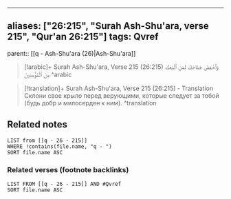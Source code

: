 
---
aliases: ["26:215", "Surah Ash-Shu'ara, verse 215", "Qur'an 26:215"]
tags: Qvref
---

parent:: [[q - Ash-Shu'ara (26)|Ash-Shu'ara]]

> [!arabic]+ Surah Ash-Shu'ara, Verse 215 (26:215)
> <span class="quran-arabic">وَٱخْفِضْ جَنَاحَكَ لِمَنِ ٱتَّبَعَكَ مِنَ ٱلْمُؤْمِنِينَ</span>
^arabic

> [!translation]+ Surah Ash-Shu'ara, Verse 215 (26:215) - Translation
> Склони свое крыло перед верующими, которые следует за тобой (будь добр и милосерден к ним).
^translation



## Related notes
```dataview
LIST from [[q - 26 - 215]]
WHERE !contains(file.name, "q - ")
SORT file.name ASC
```

### Related verses (footnote backlinks)
```dataview
LIST FROM [[q - 26 - 215]] AND #Qvref
SORT file.name ASC
```

